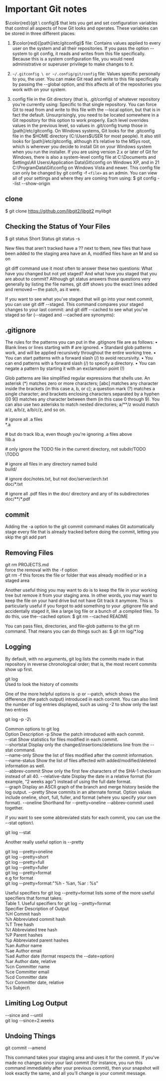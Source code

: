 # Important Git notes

$\color{red}{git \ config}$ that lets you get and set configuration variables that control
all aspects of how Git looks and operates. These variables can be stored in three different places:

1. $\color{red}{[path]/etc/gitconfig}$ file: Contains values applied to every user on the system and all their
 repositories. If you pass the option --system to git config, it reads and writes from this file
 specifically. Because this is a system configuration file, you would need administrative or
 superuser privilege to make changes to it.

2. ```~/.gitconfig \ or ~/.config/git/config``` file: Values specific personally to you, the user. You can
 make Git read and write to this file specifically by passing the --global option, and this affects
 all of the repositories you work with on your system.
3. config file in the Git directory (that is, .git/config) of whatever repository you’re currently
 using: Specific to that single repository. You can force Git to read from and write to this file with
 the --local option, but that is in fact the default. Unsurprisingly, you need to be located
 somewhere in a Git repository for this option to work properly.
 Each level overrides values in the previous level, so values in .git/config trump those in
 [path]/etc/gitconfig.
 On Windows systems, Git looks for the .gitconfig file in the $HOME directory (C:\Users\$USER for
 most people). It also still looks for [path]/etc/gitconfig, although it’s relative to the MSys root,
 which is wherever you decide to install Git on your Windows system when you run the installer. If
 you are using version 2.x or later of Git for Windows, there is also a system-level config file at
 C:\Documents and Settings\All Users\Application Data\Git\config on Windows XP, and in
 21
C:\ProgramData\Git\config on Windows Vista and newer. This config file can only be changed by git
 config -f `<file>` as an admin.
 You can view all of your settings and where they are coming from using:
 $ git config --list --show-origin

## clone

 $ git clone <https://github.com/libgit2/libgit2> mylibgit

## Checking the Status of Your Files

$ git status
Short Status
git status -s

 New files that aren’t tracked have a ?? next to them,
 new files that have been added to the staging area have an A,
 modified files have an M and so on

git diff command
    use it most often to answer these two questions: What have you
    changed but not yet staged? And what have you staged that you are about to commit? Although git
    status answers those questions very generally by listing the file names, git diff shows you the
    exact lines added and removed — the patch, as it were.

 If you want to see what you’ve staged that will go into your next commit, you can use git
    diff --staged. This command compares your staged changes to your last commit:
    and git diff --cached to see what you’ve staged so far (--staged and --cached are synonyms):

## .gitignore

The rules for the patterns you can put in the .gitignore file are as follows:
 • Blank lines or lines starting with # are ignored.
 • Standard glob patterns work, and will be applied recursively throughout the entire working
 tree.
 • You can start patterns with a forward slash (/) to avoid recursivity.
 • You can end patterns with a forward slash (/) to specify a directory.
 • You can negate a pattern by starting it with an exclamation point (!)

 Glob patterns are like simplified regular expressions that shells use. An asterisk (*) matches zero or
 more characters; [abc] matches any character inside the brackets (in this case a, b, or c); a question
 mark (?) matches a single character; and brackets enclosing characters separated by a hyphen ([0
9]) matches any character between them (in this case 0 through 9). You can also use two asterisks to
 match nested directories; a/**/z would match a/z, a/b/z, a/b/c/z, and so on.

\# ignore all .a files\
*.a

\# but do track lib.a, even though you're ignoring .a files above\
 !lib.a

\# only ignore the TODO file in the current directory, not subdir/TODO\
\TODO

\# ignore all files in any directory named build\
 build/

\# ignore doc/notes.txt, but not doc/server/arch.txt\
 doc/*.txt

\# ignore all .pdf files in the doc/ directory and any of its subdirectories\
 doc/**/*.pdf

## commit

Adding the -a option to the git commit command makes
 Git automatically stage every file that is already tracked before doing the commit, letting you skip
 the git add part

## Removing Files

git rm PROJECTS.md\
force the removal with the -f option\
git rm -f this forces the file or folder that was already modified or in a staged area

 Another useful thing you may want to do is to keep the file in your working tree but remove it from
 your staging area. In other words, you may want to keep the file on your hard drive but not have
 Git track it anymore. This is particularly useful if you forgot to add something to your .gitignore
file and accidentally staged it, like a large log file or a bunch of .a compiled files. To do this, use the--cached option:
 $ git rm --cached README

You can pass files, directories, and file-glob patterns to the git rm command. That means you can do
 things such as:
 $ git rm log/\*.log

## Logging

By default, with no arguments, git log lists the commits made in that repository in reverse
 chronological order; that is, the most recent commits show up first.

git log\
Used to look the history of commits

One of the more helpful options is -p or --patch, which shows the difference (the patch output)
 introduced in each commit. You can also limit the number of log entries displayed, such as using -2
 to show only the last two entries

git log -p -2\

 Common options to git log\
 Option                 Description
-p                  Show the patch introduced with each commit.\
--stat              Show statistics for files modified in each commit.\
--shortstat         Display only the changed/insertions/deletions line from the --stat command.\
--name-only         Show the list of files modified after the commit information.\
--name-status       Show the list of files affected with added/modified/deleted information as well.\
--abbrev-commit     Show only the first few characters of the SHA-1 checksum instead of all 40.
--relative-date     Display the date in a relative format (for example, “2 weeks ago”) instead of
                    using the full date format.\
 --graph            Display an ASCII graph of the branch and merge history beside the log output.
 --pretty           Show commits in an alternate format. Option values include oneline, short,
                    full, fuller, and format (where you specify your own format).
 --oneline          Shorthand for --pretty=oneline --abbrev-commit used together.

if you want to see some abbreviated stats for each commit, you can use the --stat option:\

git log --stat

Another really useful option is --pretty

git log --pretty=oneline\
git log --pretty=short\
git log --pretty=full\
git log --pretty=fuller\
git log --pretty=format\
e.g for format\
git log --pretty=format:"%h - %an, %ar : %s"

 Useful specifiers for git log --pretty=format lists some of the more useful specifiers that format
 takes.\
 Table 1. Useful specifiers for git log --pretty=format\
 Specifier Description of Output\
 %H Commit hash\
 %h Abbreviated commit hash\
 %T Tree hash\
 %t Abbreviated tree hash\
 %P Parent hashes\
 %p Abbreviated parent hashes\
 %an Author name\
 %ae Author email\
 %ad Author date (format respects the --date=option)\
 %ar Author date, relative\
 %cn Committer name\
 %ce Committer email\
 %cd Committer date\
 %cr Committer date, relative\
 %s Subject\

 ## Limiting Log Output

--since and --until\
git log --since=2.weeks

##  Undoing Things

git commit --amend

This command takes your staging area and uses it for the commit. If you’ve made no changes since
 your last commit (for instance, you run this command immediately after your previous commit),
 then your snapshot will look exactly the same, and all you’ll change is your commit message.